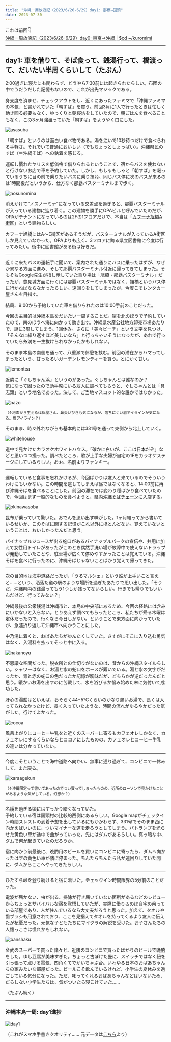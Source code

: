 ```yaml
---
title: "沖縄一周放浪記（2023/6/26-6/29）day1: 那覇→国頭"
date: 2023-07-30
---
```


これは前回👇  
[沖縄一周放浪記（2023/6/26-6/29）day0: 東京→沖縄 | $cd ~/kuromimi](https://kuromimi.moemarusan.com/okinawa-2306/)

---

## day1: 車を借りて、そば食って、銭湯行って、橋渡って、だいたい半周くらいして（たぶん）

2:00過ぎに寝たにも関わらず、どうやら7:30前には起きられたらしい。布団の中でうだうだした記憶もないので、これが出先マジックである。  

身支度を済ませ、チェックアウトをし、近くにあったファミマで「沖縄ファミマの本気」と書かれていた「朝すば」を買う。前回3月に1人で行ったときは忙しく動き回る必要もなく、ゆっくりと朝寝坊をしていたので、朝ごはんを食べることもなく、この3ヶ月強狙っていた「朝すば」をようやく口にした。  

![asasuba](asasuba.JPG)  

「朝すば」というのは面白い食べ物である。湯を注いで10秒待つだけで食べられる手軽さ。それでいて普通においしい（でもちょっとしょっぱい）。沖縄県民のすば（＝沖縄そば）への執着を感じる。  

運転し慣れたヤリスを低価格で借りられるということで、宿からバスを使わないと行けないお店で車を予約していた。しかし、もしゃもしゃと「朝すば」を啜っているうちに目の前で乗りたいバスに乗り損ね、同じバス停に次のバスが来るのは1時間後だというから、仕方なく那覇バスターミナルまで歩く。  

![nosunomina](./nosunomina.JPG)

消えかけて“ノスノーミナ”になっている交差点を過ぎると、那覇バスターミナルが入っている建物に辿り着く。この建物を勝手にOPAビルと呼んでいたのだが、OPAがテナントになっているのは2Fの1フロアだけで、本当は「[カフーナ旭橋A街区](https://www.kafuna.jp/)」という建物らしい。　　

カフーナ旭橋にはA〜E街区があるそうだが、バスターミナルが入っているA街区しか見えていなかった。OPAよりも広く、3フロアに跨る県立図書館に今度は行ってみたい。街中に図書館がある街は好きだ。  

---

近くに来たバスの運転手に聞いて、案内された通りにバスに乗ったはずが、なぜか異なる方面に進み、そして那覇バスターミナル付近に帰ってきてしまった。そもそもGoogle先生が指し示していた乗り場は「旭橋・那覇バスターミナル」だったが、豊見城方面に行くには那覇バスターミナルではなく、旭橋というバス停に行かねばならなかったらしい。遠回りをしてしまったが、今度こそレンタカー屋さんを目指す。  

結局、9:00から予約していた車を借りられたのは10:00手前のことだった。  

今回の主目的は沖縄本島をだいたい一周することだ。宿を北のほうで予約していたので、南のほうへ海に向かって動き出す。沖縄県水産公社地方卸売市場あたりで、謎に3周してしまう。1回休み。さらに「美々ビーチ」という文字を見つけ、「そんなに繰り返すほど美しいなら」と行っちゃいそうになったが、あれで行っていたら糸満を一生抜けられなかったかもしれない。  

そのまま本島の南側を通って、八重瀬で休憩を挟む。前回の滞在からハマってしまったという、甘ったるいガーデンレモンティーを買う。とにかく甘い。  

![lemontea](./garden_lemontea.jpg)

近隣に「ぐしちゃん浜」というのがあった。ぐしちゃんとは誰なのか？  
気になって困ったので助手席にいる友人に調べてもらうと、ぐしちゃんとは「具志頭」という地名であった。決して、ご当地マスコット的な誰かではなかった。  

![nazo](./nazo.JPG)

<small>（↑地面から生える伐採屋さん、鼻炎いびきも気になるが、落ちにくい眉アイラインが気になる。眉アイライン？）</small>

そのまま、時々外れながらも基本的には331号を通って東側から北上していく。  

![whitehouse](./karaoke_whitehouse.JPG)

道中で見かけたカラオケホワイトハウス。「確かに白いが、ここは日本だぞ」などと思いつつ撮った。調べたところ、歌が上手な夫婦が自宅の1Fをカラオケステージにしているらしい。おぉ、名前よりファンキー。 

---

運転していると食事を忘れかけるが、今回ばかりは友人と来ているのでそういうわけにもいかない。この時間を逃してしまえば昼ではなくなると、14:00前に再び沖縄そばを食べることにした。前回の滞在では変わり種ばかり食べていたので、今回はまず一般的なものを食べようと、[県内沖縄そばチェーン](http://www.gabusokasoba.com/)に入店する。  

![okinawasoba](./okinawasoba.JPG)

昆布が乗っていて驚いた。おでんを思い出す味がした。1ヶ月経ってから書いているせいか、このそばに関する記憶がこれ以外にほとんどない。覚えていないということは、おいしかったんだと思う。  

パイナップルジュースが出る蛇口があるパイナップルパークの宣伝や、共用に加えて女性用トイレがあったがこのとき偶然手洗い場が故障中で使えないトラップが発動していたことや、駐車場が広くて停めやすかったことは覚えている。沖縄そばを食べに行ったのに、沖縄そばじゃないことばかり覚えて帰ってきた。  


---

次の目的地は海中道路だったが、「うるマルシェ」という誰が上手いこと言えと……という、洒落た道の駅のような場所を過ぎたあたりで思い出した。「そうだ、沖縄県内の銭湯ってもう1つしか残ってないらしい。行きでも帰りでもいいんだけど、行ってみない？」  

沖縄最後の公衆銭湯は沖縄市と、本島の中央部にあるため、今回の経路には含みにいかないと入らない。とりあえず調べてもらったところ、私たちが帰る木曜は定休だったので、行くなら今日しかない。ということで東方面に向かっていたが、急遽折り返して沖縄市へ向かうことにした。  

中乃湯に着くと、おばあたちがゆんたくしていた。さすがにそこに入り込む勇気はなく、入湯料を払ってそっと中に入る。

![nakanoyu](./nakanoyu.JPG)

不思議な空間だった。脱衣所との仕切りがないのは、昔からの沖縄スタイルらしい。シャワーはなく、お湯と水の蛇口をホースが繋いでいる。湯と水の文字がだったか、青と赤の蛇口の色だったか記憶が曖昧だが、どちらかが逆だったんだと思う。暖かいお湯を出すのに苦戦して、水を浴びるか悩み始めた末に気付いて成功した。  

肝心の湯船はといえば、おそらく44−5℃くらいのかなり熱いお湯で、長くは入ってられなかったけど、長く入っていたような、時間の流れがゆるやかだった気がした。行けてよかった。  

![cocoa](./milkcocoa.JPG)

風呂上がりにコーヒー牛乳をと近くのスーパーに寄るもカフェオレしかなく、カフェオレにするくらいならとココアにしたものの、カフェオレとコーヒー牛乳の違いは分かっていない。  

---

今度こそということで海中道路へ向かい、無事に通り過ぎて、コンビニで一休みして、また戻る。  

![karaagekun](./karaagekun.JPG)

<small>（↑沖縄限定って書いてあったのでつい買ってしまったものの、近所のローソンで見かけたことがあるような気がしている。幻想か？）</small>

---

名護を過ぎる頃にはすっかり暗くなっていた。  
予約している宿は国頭村の比較的西側にあるらしい。Google mapがチェックイン時間スレスレの到着予想を出しているにもかかわらず、331号でそのまま西に向かえばいいのに、ついマイナーな道を走ろうとしてしまう。パトランプを光らせた黄色い車が途中で曲がっていった。先にはダムがあるらしい。真っ暗な中、ダムで何が起きていたのだろうか。  

宿に向かう前最後に、晩酌用のビールを買いにコンビニに寄ったら、ダムへ向かったはずの黄色い車が隣に停まった。ちんたらちんたら私が遠回りしていた間に、ダムからここへやってきたらしい。  

---

ひたすら峠を登り続けると宿に着いた。チェックイン時間限界の5分前のことだった。  

電波が届かない、虫が出る、掃除が行き届いていない箇所があるなどのレビューからちょっとサバイバルな宿を覚悟していたが、実際に借りるのは自宅の余っている部屋であり、人が住んでいるなら大丈夫だろうと思った。加えて、タオルや歯ブラシも用意されており、ここを見据えてタオルを持ってくるよう友人に伝えたが杞憂だった。元気な子どもたちにマイクラの解説を受けた。お子さんたちの人懐っこさは慣れかもしれない。  

![banshaku](./banshaku.JPG)

金武のスーパーで買った諸々と、近隣のコンビニで買ったばかりのビールで晩酌をした。ゆし豆腐が美味すぎた。ちょっと古ぼけた畳に、スイッチではなく紐を引っ張って点ける電気、四角くてでかいちゃぶ台。いわゆる日本のおばあちゃんちの家みたいな部屋だった。ビールこそ飲んでいるけれど、小学生の夏休みを過ごしている気分になった。ただ、叱ってくれるおばあちゃんなどはいないため、だらしない小学生たちは、気がついたら寝こけていた……  

（たぶん続く）

---

### 沖縄本島一周: day1進捗

![day1](./okinawa.jpg)

（これがスマホ手書きクオリティ…… 元データは[こちら](https://www.freemap.jp/itemFreeDlPage.php?b=okinawa&s=okinawa1)より）